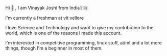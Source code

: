 Hi 👋 , I am Vinayak Joshi from India🇮🇳

I'm currently a freshman at vit vellore

I love Science and Technology and want to give my contribution to the world, which is one of the reasons i made this account.

I'm interested in competitive programming, linux stuff, ai/ml and a lot more things, though I'm a beginner in most of them.
